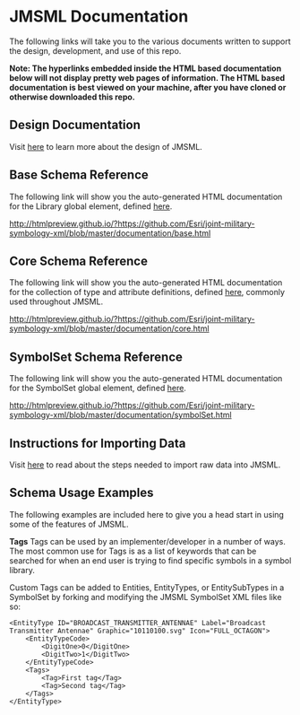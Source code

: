 # JMSML Documentation #

The following links will take you to the various documents written to support the design, development, and use of this repo.

**Note: The hyperlinks embedded inside the HTML based documentation below will not display pretty web pages of information.  The HTML based documentation is best viewed on your machine, after you have cloned or otherwise downloaded this repo.** 

## Design Documentation ##
Visit [here](DESIGN_DOC.md) to learn more about the design of JMSML.

## Base Schema Reference ##
The following link will show you the auto-generated HTML documentation for the Library global element, defined [here](https://github.com/Esri/joint-military-symbology-xml/blob/master/schema/base.xsd).

http://htmlpreview.github.io/?https://github.com/Esri/joint-military-symbology-xml/blob/master/documentation/base.html

## Core Schema Reference ##
The following link will show you the auto-generated HTML documentation for the collection of type and attribute definitions, defined [here](https://github.com/Esri/joint-military-symbology-xml/blob/master/schema/core.xsd), commonly used throughout JMSML.

http://htmlpreview.github.io/?https://github.com/Esri/joint-military-symbology-xml/blob/master/documentation/core.html

## SymbolSet Schema Reference ##
The following link will show you the auto-generated HTML documentation for the SymbolSet global element, defined [here](https://github.com/Esri/joint-military-symbology-xml/blob/master/schema/symbolSet.xsd).

http://htmlpreview.github.io/?https://github.com/Esri/joint-military-symbology-xml/blob/master/documentation/symbolSet.html

## Instructions for Importing Data ##
Visit [here](DATA_IMPORT.md) to read about the steps needed to import raw data into JMSML.

## Schema Usage Examples ##
The following examples are included here to give you a head start in using some of the features of JMSML.

**Tags**
Tags can be used by an implementer/developer in a number of ways.  The most common use for Tags is as a list of keywords that can be searched for when an end user is trying to find specific symbols in a symbol library.

Custom Tags can be added to Entities, EntityTypes, or EntitySubTypes in a SymbolSet by forking and modifying the JMSML SymbolSet XML files like so:

	<EntityType ID="BROADCAST_TRANSMITTER_ANTENNAE" Label="Broadcast Transmitter Antennae" Graphic="10110100.svg" Icon="FULL_OCTAGON">
        <EntityTypeCode>
            <DigitOne>0</DigitOne>
            <DigitTwo>1</DigitTwo>
        </EntityTypeCode>
		<Tags>
            <Tag>First tag</Tag>
            <Tag>Second tag</Tag>
        </Tags>
    </EntityType>